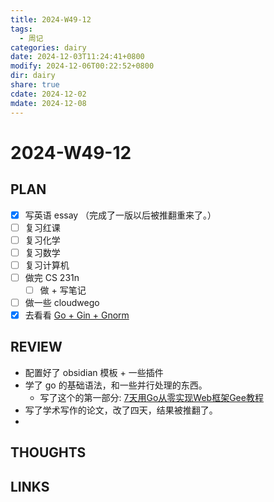 ```yaml
---
title: 2024-W49-12
tags:
  - 周记
categories: dairy
date: 2024-12-03T11:24:41+0800
modify: 2024-12-06T00:22:52+0800
dir: dairy
share: true
cdate: 2024-12-02
mdate: 2024-12-08
---
```


# 2024-W49-12

## PLAN

- [x] 写英语 essay （完成了一版以后被推翻重来了。）
- [ ] 复习红课
- [ ] 复习化学
- [ ] 复习数学
- [ ] 复习计算机
- [ ] 做完 CS 231n
	- [ ] 做 + 写笔记
- [ ] 做一些 cloudwego
- [x] 去看看 [Go + Gin + Gnorm](https://www.bilibili.com/video/BV1BY4UefEkM)

## REVIEW

- 配置好了 obsidian 模板 + 一些插件
- 学了 go 的基础语法，和一些并行处理的东西。
	- 写了这个的第一部分: [7天用Go从零实现Web框架Gee教程](https://geektutu.com/post/gee.html)
- 写了学术写作的论文，改了四天，结果被推翻了。
- 

## THOUGHTS

## LINKS


